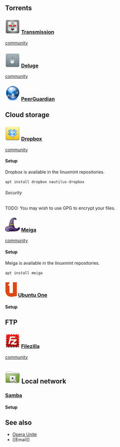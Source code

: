 ## Torrents ##

### ![Transmission][img-transmission] [Transmission][homepage-transmission] ###

[community][community-transmission]

### ![Deluge][img-deluge] [Deluge][homepage-deluge] ###

[community][community-deluge]

### ![PeerGuardian][img-pgl] [PeerGuardian][homepage-pgl] ###

## Cloud storage ##

### ![Dropbox][img-dropbox] [Dropbox][homepage-dropbox] ###

[community][community-dropbox]

#### Setup ####

Dropbox is available in the linuxmint repositories.

`apt install dropbox nautilus-dropbox`

###### Security ######
TODO: You may wish to use GPG to encrypt your files.

### ![Meiga][img-meiga] [Meiga][homepage-meiga] ###

[community][community-meiga]

#### Setup ####

Meiga is available in the linuxmint repositories.

`apt install meiga`

### ![Ubuntu One][img-ubuntu-one] [Ubuntu One][homepage-ubuntu-one] ###

#### Setup ####

## FTP ##

### ![Filezilla][img-filezilla] [Filezilla][homepage-filezilla] ###

[community][community-filezilla]

## ![Network][img-network] Local network ##

### [Samba][homepage-samba] ###

#### Setup ####

## See also ##
* [Opera Unite][anchor-opera]
* [[Email]]


[anchor-opera]: Browsers#wiki-opera

[community-deluge]: http://community.linuxmint.com/software/view/deluge
[community-dropbox]: http://community.linuxmint.com/software/view/dropbox
[community-filezilla]: http://community.linuxmint.com/software/view/filezilla
[community-meiga]: http://community.linuxmint.com/software/view/meiga
[community-transmission]: http://community.linuxmint.com/software/view/transmission

[homepage-deluge]: http://deluge-torrent.org/
[homepage-dropbox]: https://www.dropbox.com
[homepage-filezilla]: http://filezilla-project.org/
[homepage-meiga]: http://meiga.igalia.com/
[homepage-pgl]: http://moblock-deb.sourceforge.net/
[homepage-samba]: http://www.samba.org/
[homepage-transmission]: http://www.transmissionbt.com/
[homepage-ubuntu-one]: https://one.ubuntu.com/

[img-deluge]: deluge.png "Deluge"
[img-dropbox]: dropbox.png "Dropbox"
[img-filezilla]: filezilla.png "Filezilla"
[img-meiga]: meiga.png "Meiga"
[img-pgl]: pgl-gui.png "PeerGuardian"
[img-transmission]: transmission.png "Transmission"
[img-network]: folder-remote.png "Network"
[img-ubuntu-one]: ubuntu-one.png "Ubuntu One"